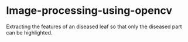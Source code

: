 # Image-processing-using-opencv
Extracting the features of an diseased leaf so that only the diseased part can be highlighted.
